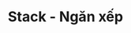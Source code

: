 ---
layout: posts_by_category
categories: stack
title: Stack - Ngăn xếp
permalink: /category/stack
---